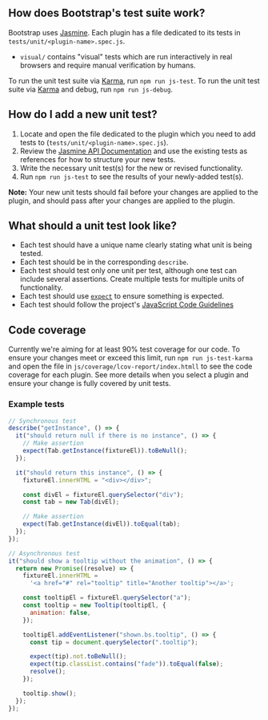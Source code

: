 ## How does Bootstrap's test suite work?

Bootstrap uses [Jasmine](https://jasmine.github.io/). Each plugin has a file dedicated to its tests in `tests/unit/<plugin-name>.spec.js`.

- `visual/` contains "visual" tests which are run interactively in real browsers and require manual verification by humans.

To run the unit test suite via [Karma](https://karma-runner.github.io/), run `npm run js-test`.
To run the unit test suite via [Karma](https://karma-runner.github.io/) and debug, run `npm run js-debug`.

## How do I add a new unit test?

1. Locate and open the file dedicated to the plugin which you need to add tests to (`tests/unit/<plugin-name>.spec.js`).
2. Review the [Jasmine API Documentation](https://jasmine.github.io/pages/docs_home.html) and use the existing tests as references for how to structure your new tests.
3. Write the necessary unit test(s) for the new or revised functionality.
4. Run `npm run js-test` to see the results of your newly-added test(s).

**Note:** Your new unit tests should fail before your changes are applied to the plugin, and should pass after your changes are applied to the plugin.

## What should a unit test look like?

- Each test should have a unique name clearly stating what unit is being tested.
- Each test should be in the corresponding `describe`.
- Each test should test only one unit per test, although one test can include several assertions. Create multiple tests for multiple units of functionality.
- Each test should use [`expect`](https://jasmine.github.io/api/edge/matchers.html) to ensure something is expected.
- Each test should follow the project's [JavaScript Code Guidelines](https://github.com/twbs/bootstrap/blob/main/.github/CONTRIBUTING.md#js)

## Code coverage

Currently we're aiming for at least 90% test coverage for our code. To ensure your changes meet or exceed this limit, run `npm run js-test-karma` and open the file in `js/coverage/lcov-report/index.htmll` to see the code coverage for each plugin. See more details when you select a plugin and ensure your change is fully covered by unit tests.

### Example tests

```js
// Synchronous test
describe("getInstance", () => {
  it("should return null if there is no instance", () => {
    // Make assertion
    expect(Tab.getInstance(fixtureEl)).toBeNull();
  });

  it("should return this instance", () => {
    fixtureEl.innerHTML = "<div></div>";

    const divEl = fixtureEl.querySelector("div");
    const tab = new Tab(divEl);

    // Make assertion
    expect(Tab.getInstance(divEl)).toEqual(tab);
  });
});

// Asynchronous test
it("should show a tooltip without the animation", () => {
  return new Promise((resolve) => {
    fixtureEl.innerHTML =
      '<a href="#" rel="tooltip" title="Another tooltip"></a>';

    const tooltipEl = fixtureEl.querySelector("a");
    const tooltip = new Tooltip(tooltipEl, {
      animation: false,
    });

    tooltipEl.addEventListener("shown.bs.tooltip", () => {
      const tip = document.querySelector(".tooltip");

      expect(tip).not.toBeNull();
      expect(tip.classList.contains("fade")).toEqual(false);
      resolve();
    });

    tooltip.show();
  });
});
```

